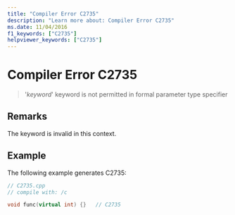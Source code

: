 ```yaml
---
title: "Compiler Error C2735"
description: "Learn more about: Compiler Error C2735"
ms.date: 11/04/2016
f1_keywords: ["C2735"]
helpviewer_keywords: ["C2735"]
---
```

# Compiler Error C2735

> '*keyword*' keyword is not permitted in formal parameter type specifier

## Remarks

The keyword is invalid in this context.

## Example

The following example generates C2735:

```cpp
// C2735.cpp
// compile with: /c

void func(virtual int) {}   // C2735
```
